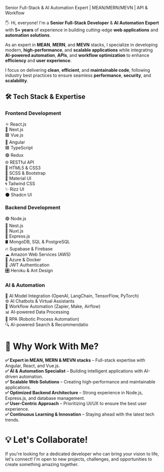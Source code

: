 Senior Full-Stack & AI Automation Expert | MEAN/MERN/MEVN | API & Workflow

🖐 Hi, everyone! I'm a **Senior Full-Stack Developer** & **AI Automation Expert** with **5+ years** of experience in building cutting-edge **web applications** and **automation solutions**.

As an expert in **MEAN**, **MERN**, and **MEVN** stacks, I specialize in developing modern, **high-performance**, and **scalable applications** while integrating **AI-powered automation**, **APIs**, and **workflow optimization** to enhance **efficiency** and **user experience**.

I focus on delivering **clean**, **efficient**, and **maintainable code**, following industry best practices to ensure seamless **performance**, **security**, and **scalability**.

## 🛠 Tech Stack & Expertise

### Frontend Development
⚛️ React.js <br> 🚀 Next.js <br> 🟩 Vue.js <br> 🔴 Angular <br> 🟦 TypeScript <br> 🟣 Redux <br> 🌐 RESTful API <br> 🎨 HTML5 & CSS3 <br> 💅 SCSS & Bootstrap <br> 🎨 Material UI <br> 🌀 Tailwind CSS <br> ✨ Rizz UI <br> 🌑 Shadcn UI

### Backend Development
🟢 Node.js <br> 🔴 Nest.js <br> 🔵 Nuxt.js <br> 🚀 Express.js <br> 🛢️ MongoDB, SQL & PostgreSQL <br> 🔥 Supabase & Firebase <br> ☁ Amazon Web Services (AWS) <br> 🐳 Azure & Docker <br> 🔐 JWT Authentication <br> 🎛 Heroku & Ant Design <br>

### AI & Automation
🤖 AI Model Integration (OpenAI, LangChain, TensorFlow, PyTorch) <br> ⚙️ AI Chatbots & Virtual Assistants <br> 🔄 Workflow Automation (Zapier, Make, Airflow) <br> 📊 AI-powered Data Processing <br> 🚀 RPA (Robotic Process Automation) <br> 🔍 AI-powered Search & Recommendatio

# 🌟 Why Work With Me?

**✅ Expert in MEAN, MERN & MEVN stacks** – Full-stack expertise with Angular, React, and Vue.js. <br>
**✅ AI & Automation Specialist** – Building intelligent applications with AI-driven automation. <br>
**✅ Scalable Web Solutions** – Creating high-performance and maintainable applications. <br>
**✅ Optimized Backend Architecture** – Strong experience in Node.js, Express.js, and database management. <br>
**✅ User-Centric Approach** – Prioritizing UI/UX to ensure the best user experience. <br>
**✅ Continuous Learning & Innovation** – Staying ahead with the latest tech trends.

# 💡 Let's Collaborate!

If you're looking for a dedicated developer who can bring your vision to life, let's connect! I'm open to new projects, challenges, and opportunities to create something amazing together.
